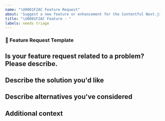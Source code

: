 ```yaml
---
name: "\U0001F2AC Feature Request"
about: 'Suggest a new feature or enhancement for the Contentful Next.js Portfolio Starter'
title: "\U0001F2AC Feature - "
labels: needs triage
---
```


### 🎉 Feature Request Template

<!--
Thank you for contributing to the Contentful Next.js Portfolio Starter!
Please use this template to suggest a feature or enhancement.
-->

## **Is your feature request related to a problem? Please describe.**

<!--
What problem are you trying to solve? Why do you think this feature is needed?
Example: "As a user, I find it hard to customize the theme without restarting the server."
-->

## **Describe the solution you'd like**

<!--
Provide a clear and concise description of what you want to happen.
Example: "Add a theme switcher in the settings to toggle between light and dark modes without restarting the server."
-->

## **Describe alternatives you've considered**

<!--
Explain any alternative solutions or features you’ve considered.
Example: "I tried manually updating the CSS variables, but it was error-prone."
-->

## **Additional context**

<!--
Add any other context or screenshots about the feature request here.
Example: screenshots of similar features from other projects or tools.
-->
